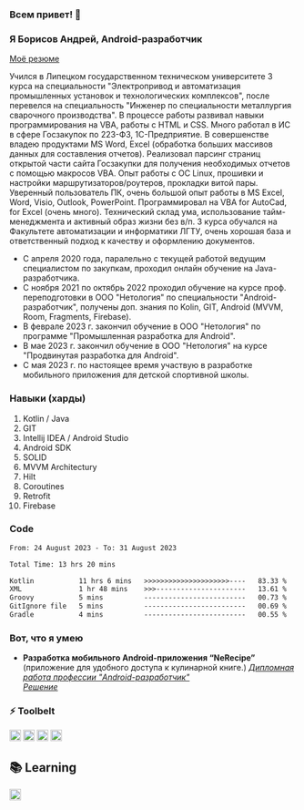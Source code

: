 ### Всем привет! 👋

### Я Борисов Андрей, Android-разработчик
[Моё резюме](https://disk.yandex.ru/i/QDZA3OrwNuQxig)

Учился в Липецком государственном техническом университете 3 курса на специальности "Электропривод и автоматизация промышленных установок и технологических комплексов", после перевелся на специальность "Инженер по специальности металлургия сварочного производства". В процессе работы развивал навыки программирования на VBA, работы с HTML и CSS. Много работал в ИС в сфере Госзакупок по 223-ФЗ, 1С-Предприятие. В совершенстве владею продуктами MS Word, Excel (обработка больших массивов данных для составления отчетов). Реализовал парсинг страниц открытой части сайта Госзакупки для получения необходимых отчетов с помощью макросов VBA. Опыт работы с OC Linux, прошивки и настройки маршрутизаторов/роутеров, прокладки витой пары. Уверенный пользователь ПК, очень большой опыт работы в MS Excel, Word, Visio, Outlook, PowerPoint. Программировал на VBA for AutoCad, for Excel (очень много). Технический склад ума, использование тайм-менеджмента и активный образ жизни без в/п. 3 курса обучался на Факультете автоматизации и информатики ЛГТУ, очень хорошая база и ответственный подход к качеству и оформлению документов.

* С апреля 2020 года, паралельно с текущей работой ведущим специалистом по закупкам, проходил онлайн обучение на Java-разработчика.
* С ноября 2021 по октябрь 2022 проходил обучение на курсе проф. переподготовки в ООО "Нетология" по специальности "Android-разработчик", получены доп. знания по Kolin, GIT, Android (MVVM, Room, Fragments, Firebase).
* В феврале 2023 г. закончил обучение в ООО "Нетология" по программе "Промышленная разработка для Android".
* В мае 2023 г. закончил обучение в ООО "Нетология" на курсе "Продвинутая разработка для Android".
* С мая 2023 г. по настоящее время участвую в разработке мобильного приложения для детской спортивной школы.

### Навыки (харды)
1. Kotlin / Java
2. GIT
3. Intellij IDEA / Android Studio
4. Android SDK
5. SOLID
6. MVVM Architecturу
7. Hilt
8. Coroutines
9. Retrofit
10. Firebase

### Code
<!--START_SECTION:waka-->

```txt
From: 24 August 2023 - To: 31 August 2023

Total Time: 13 hrs 20 mins

Kotlin           11 hrs 6 mins   >>>>>>>>>>>>>>>>>>>>>----   83.33 %
XML              1 hr 48 mins    >>>----------------------   13.61 %
Groovy           5 mins          -------------------------   00.73 %
GitIgnore file   5 mins          -------------------------   00.69 %
Gradle           4 mins          -------------------------   00.55 %
```

<!--END_SECTION:waka-->

### Вот, что я умею
* **Разработка мобильного Android-приложения “NeRecipe”** (приложение для удобного доступа к кулинарной книге.)
  *[Дипломная работа профессии "Android-разработчик"](https://disk.yandex.ru/i/8jtYROYKXGp4-A)*  
  *[Решение](https://github.com/clinri/NeRecipe)*

### ⚡ Toolbelt
<p float="left">
  <img height="20" alt="Kotlin" src="https://img.shields.io/badge/kotlin%20-%237F52FF.svg?&style=for-the-badge&logo=kotlin&logoColor=white"/>
  <img height="20" alt="Git" src="https://img.shields.io/badge/git%20-%23F05033.svg?&style=for-the-badge&logo=git&logoColor=white"/>
  <img height="20" alt="GitHub" src="https://img.shields.io/badge/github%20-%23121011.svg?&style=for-the-badge&logo=github&logoColor=white"/>
  <img height="20" alt="Firebase" src="https://img.shields.io/badge/firebase%20-%23039BE5.svg?&style=for-the-badge&logo=firebase"/>
</p>

## 📚 Learning
<p float="left">
  <img height="20" alt="JetPackCompose" src="https://img.shields.io/badge/JetPackCompose%20-%234285F4.svg?&style=for-the-badge&logo=jetpackcompose&logoColor=white"/>
</p>

<!--
**clinri/clinri** is a ✨ _special_ ✨ repository because its `README.md` (this file) appears on your GitHub profile.

Here are some ideas to get you started:

- 🔭 I’m currently working on ...
- 🌱 I’m currently learning ...
- 👯 I’m looking to collaborate on ...
- 🤔 I’m looking for help with ...
- 💬 Ask me about ...
- 📫 How to reach me: ...
- 😄 Pronouns: ...
- ⚡ Fun fact: ...
-->

